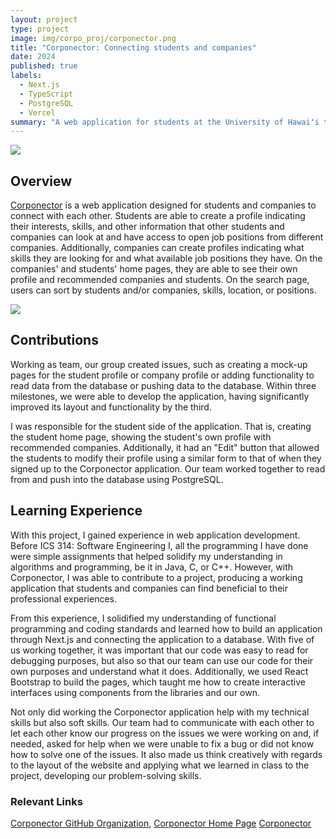```yaml
---
layout: project
type: project
image: img/corpo_proj/corponector.png
title: "Corponector: Connecting students and companies"
date: 2024
published: true
labels:
  - Next.js
  - TypeScript
  - PostgreSQL
  - Vercel
summary: "A web application for students at the University of Hawaiʻi to connect with companies and companies to connect with candidates for positions."
---
```


<img class="img-fluid" src="../img/corpo_proj/home_page.png">

## Overview
<a href="https://corponector.github.io/">Corponector</a> is a web application designed for students and companies to connect with each other. Students are able to create a profile indicating their interests, skills, and other information that other students and companies can look at and have access to open job positions from different companies. Additionally, companies can create profiles indicating what skills they are looking for and what available job positions they have. On the companies' and students' home pages, they are able to see their own profile and recommended companies and students. On the search page, users can sort by students and/or companies, skills, location, or positions.

<img class="img-fluid" src="../img/corpo_proj/search.png">

## Contributions
Working as team, our group created issues, such as creating a mock-up pages for the student profile or company profile or adding functionality to read data from the database or pushing data to the database. Within three milestones, we were able to develop the application, having significantly improved its layout and functionality by the third.

I was responsible for the student side of the application. That is, creating the student home page, showing the student's own profile with recommended companies. Additionally, it had an "Edit" button that allowed the students to modify their profile using a similar form to that of when they signed up to the Corponector application. Our team worked together to read from and push into the database using PostgreSQL.

## Learning Experience
With this project, I gained experience in web application development. Before ICS 314: Software Engineering I, all the programming I have done were simple assignments that helped solidify my understanding in algorithms and programming, be it in Java, C, or C++. However, with Corponector, I was able to contribute to a project, producing a working application that students and companies can find beneficial to their professional experiences.

From this experience, I solidified my understanding of functional programming and coding standards and learned how to build an application through Next.js and connecting the application to a database. With five of us working together, it was important that our code was easy to read for debugging purposes, but also so that our team can use our code for their own purposes and understand what it does. Additionally, we used React Bootstrap to build the pages, which taught me how to create interactive interfaces using components from the libraries and our own.

Not only did working the Corponector application help with my technical skills but also soft skills. Our team had to communicate with each other to let each other know our progress on the issues we were working on and, if needed, asked for help when we were unable to fix a bug or did not know how to solve one of the issues. It also made us think creatively with regards to the layout of the website and applying what we learned in class to the project, developing our problem-solving skills.

### Relevant Links
<a href="https://github.com/corponector/">Corponector GitHub Organization</a>,
<a href="https://corponector.github.io/">Corponector Home Page</a>
<a href="https://corponector.vercel.app/">Corponector</a>


